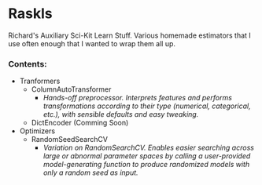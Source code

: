 # Raskls
Richard's Auxiliary Sci-Kit Learn Stuff. Various homemade estimators that I use often enough that I wanted to wrap them all up.

### Contents:
  - Tranformers
    - ColumnAutoTransformer
      - _Hands-off preprocessor. Interprets features and performs transformations according to their type (numerical, categorical, etc.), with sensible defaults and easy tweaking._
    - DictEncoder (Comming Soon)
  - Optimizers
    - RandomSeedSearchCV
      - _Variation on RandomSearchCV. Enables easier searching across large or abnormal parameter spaces by calling a user-provided model-generating function to produce randomized models with only a random seed as input._

